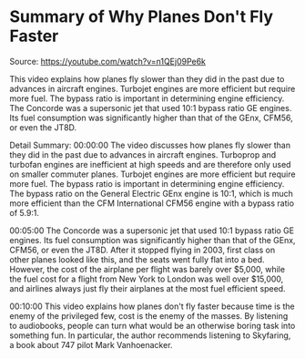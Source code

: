 # Summary of Why Planes Don't Fly Faster

Source: https://youtube.com/watch?v=n1QEj09Pe6k

This video explains how planes fly slower than they did in the past due to advances in aircraft engines. Turbojet engines are more efficient but require more fuel. The bypass ratio is important in determining engine efficiency. The Concorde was a supersonic jet that used 10:1 bypass ratio GE engines. Its fuel consumption was significantly higher than that of the GEnx, CFM56, or even the JT8D.

Detail Summary: 
00:00:00
The video discusses how planes fly slower than they did in the past due to advances in aircraft engines. Turboprop and turbofan engines are inefficient at high speeds and are therefore only used on smaller commuter planes. Turbojet engines are more efficient but require more fuel. The bypass ratio is important in determining engine efficiency. The bypass ratio on the General Electric GEnx engine is 10:1, which is much more efficient than the CFM International CFM56 engine with a bypass ratio of 5.9:1.

00:05:00
The Concorde was a supersonic jet that used 10:1 bypass ratio GE engines. Its fuel consumption was significantly higher than that of the GEnx, CFM56, or even the JT8D. After it stopped flying in 2003, first class on other planes looked like this, and the seats went fully flat into a bed. However, the cost of the airplane per flight was barely over $5,000, while the fuel cost for a flight from New York to London was well over $15,000, and airlines always just fly their airplanes at the most fuel efficient speed.

00:10:00
This video explains how planes don't fly faster because time is the enemy of the privileged few, cost is the enemy of the masses. By listening to audiobooks, people can turn what would be an otherwise boring task into something fun. In particular, the author recommends listening to Skyfaring, a book about 747 pilot Mark Vanhoenacker.


